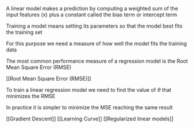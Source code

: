 A linear model makes a prediction by computing a weighted sum of the input features (x) plus a constant called the bias term or intercept term 

Training a model means setting its parameters so that the model best fits the training set

For this purpose we need a measure of how well the model fits the training data

The most common performance measure of a regression model is the Root Mean Square Error (RMSE)

[[Root Mean Square Error (RMSE)]]

To train a linear regression model we need to find the value of $\theta$ that minimizes the RMSE

In practice it is simpler to minimize the MSE reaching the same result




[[Gradient Descent]]
[[Learning Curve]]
[[Regularized linear models]]
